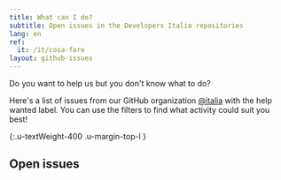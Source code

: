 ```yaml
---
title: What can I do?
subtitle: Open issues in the Developers Italia repositories
lang: en
ref:
  it: /it/cosa-fare
layout: github-issues
---
```


Do you want to help us but you don't know what to do?

Here's a list of issues from our GitHub organization
[@italia](https://github.com/italia "Italia on Github")
with the <span class="badge badge-secondary">help wanted</span> label.
You can use the filters to find what activity could suit you best!

{:.u-textWeight-400 .u-margin-top-l }

## Open issues
